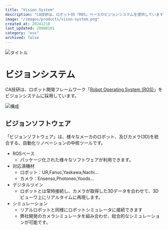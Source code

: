 ```yaml
---
title: "Vision System"
description: "CA技研は、ロボットOS「ROS」ベースのビジョンシステムを提供しています。装置の制御から、導入前のシミュレーションまでカバーします。"
image: "/images/products/vison-system.png"
created_at: 20241210
last_updated: 20900101
category: "oss"
archived: false
---
```


![タイトル](/images/products/rvs/title.png)

# ビジョンシステム

CA技研は、ロボット開発フレームワーク「[Robot Operating System (ROS)](https://www.ros.org/)」をビジョンシステムに採用しています。

![構成](/images/products/rvs/diagram.png)

## ビジョンソフトウェア
「ビジョンソフトウェア」は、様々なメーカのロボット、及びカメラ(3D)を統合する、自動化リノベーションの中核ツールです。

- ROSベース
  - パッケージ化された様々なソフトウェアが利用できます。
- 対応済機材
  - ロボット：UR,Fanuc,Yaskawa,Nachi...
  - カメラ：Ensenso,Photoneo,Yoods...
- デジタルツイン
  - ロボットとは常時接続し、カメラが取得した3Dデータを合わせて、3Dビューワ上にリアルタイムに再現します。
- シミュレーション
  - リアルロボットと同様にロボットシミュレータに接続できます
  - 弊社開発のカメラシミュレータを組み合わせ、総合的なシミュレーションが可能です。

